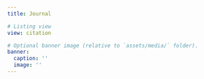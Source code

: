 ```yaml
---
title: Journal

# Listing view
view: citation

# Optional banner image (relative to `assets/media/` folder).
banner:
  caption: ''
  image: ''
---
```

